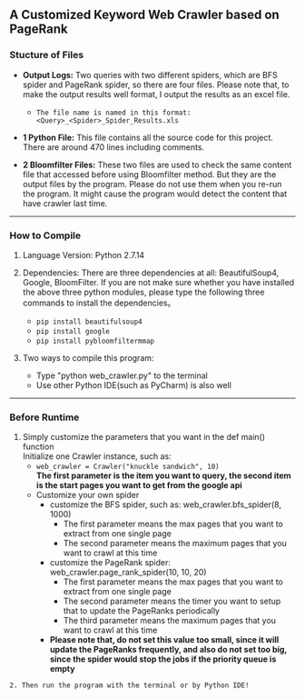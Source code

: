 ## A Customized Keyword Web Crawler based on PageRank

### Stucture of Files
- **Output Logs:** Two queries with two different spiders, which are BFS spider and PageRank spider, so there are four files. Please note that, to make the output results well format, I output the results as an excel file.
 
     - ```The file name is named in this format:<Query>_<Spider>_Spider_Results.xls```

 - **1 Python File:** This file contains all the source code for this project. There are around 470 lines including comments.
 - **2 Bloomfilter Files:** These two files are used to check the same content file that accessed before using Bloomfilter method. But they are the output files by the program. Please do not use them when you re-run the program. It might cause 		the program would detect the content that have crawler last time.
------
### How to Compile
  1. Language Version: Python 2.7.14
  2. Dependencies: There are three dependencies at all: BeautifulSoup4, Google, BloomFilter. If you are not make sure whether you have installed the above three python modules, please type the following three commands to install the dependencies。
  
     - ```pip install beautifulsoup4```  
     -  ```pip install google```  
     - ```pip install pybloomfiltermmap```  


  3. Two ways to compile this program:
      -  Type "python web_crawler.py" to the terminal  
	  - Use other Python IDE(such as PyCharm) is also well
------
### Before Runtime
  1. Simply customize the parameters that you want in the def main() function  
		  Initialize one Crawler instance, such as:
        - ``` web_crawler = Crawler("knuckle sandwich", 10)  ```  
			**The first parameter is the item you want to query, the second item is the start pages you want to get from the google api**
		- Customize your own spider  
			- customize the BFS spider, such as: web_crawler.bfs_spider(8, 1000)  
			  - The first parameter means the max pages that you want to extract from one single page  
			  - The second parameter means the maximum pages that you want to crawl at this time  
    		- customize the PageRank spider: web_crawler.page_rank_spider(10, 10, 20)  
    		  - The first parameter means the max pages that you want to extract from one single page  
    		  - The second parameter means the timer you want to setup that to update the PageRanks periodically
              - The third parameter means the maximum pages that you want to crawl at this time    
    		 - **Please note that, do not set this value too small, since it will update the PageRanks frequently, and also do not set too big, since the spider would stop the jobs if the priority queue is empty**  
    		 
    2. Then run the program with the terminal or by Python IDE!
